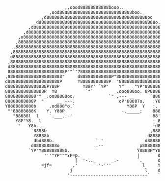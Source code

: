 <pre>
	                          ___________
                      _,,oood88888888888booo.._
                 ,ood8888888888888888888888888888boo._
              ,d888888888888888888888888888888888888888oo
           _d888888888888888888888888888888888888888888888o._
         ,d88888888888888888888888888888888888888888888888888b.
       ,d888888888888888888888888888888888888888888888888888888p
     ,o888888888888888888888888888888888888888888888888888888888L
    ,888888888888888888888888888888888888888888888888888888888888b
   ,88888888888888888888888888888888888888888888888888888888888888.
  ,8888888888888888888888888888888888888888888888888888888888888888
  d8888888888888888888888888888888888888888888888888888888888888888b
 ,888888888888888888888888888888888888888888888888888888888888888888b
 d8888888888888888888888888888888888888888888888888888888888888888888.
 8888888888888888888888P""`'78888888888888888888888888888888888888888b
,888888888888888888888"     d888888888888P"888888888888888888888888888
d88888888888888888888P      Y88888888888P  "88888888d88888888888888888b
d888888888888888PY88P         Y88Y' `YP"    Y"    "YP"88888888888888PY8
888888888888888P  Y8           `"`        _.ooo888oo. 8P88888888888'  "
888888888888"" _.oo88888oo.             `" ,--- __      `8888888888
88888888888P  "     __ ---.                 oP"88887o.   :Y88888P'8.
Y8888888888b     .od888"o.`                    Y88P  Y   :. '"Y'_88b
 ""88888888K    Y. Y88P                      -._____;    888Y _`"Y88.
   "88888l  l    `.___..-'                               88',d88:d88'
    Y8P"Y8.  l                                           : 88888:888p
     "   Y8b.                                            :d88888:8888.
          `8888b                                        ,8888888:88888b
           Y8888b                                      d88888888:888888"
           dbd888b.                ` '                d888888888:888P'
          d888888888o_             .--             _p88888888888;P'
         `YP"Y888888888b.                          Y8888P"Y88888
               '''"YP"""YP=p._                     |       d8888
                           [  '-.._      _.-       `.      d8888
              =jf=        ,'       ''-'''            l     Y8888
                         j                            l    d8888
                        '------------------------------`   `"""'</pre>
